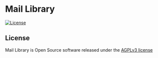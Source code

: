 # Mail Library

[![License](https://img.shields.io/badge/license-AGPLv3-blue.svg)](https://www.gnu.org/licenses/agpl-3.0.txt)

## License

Mail Library is Open Source software released under the [AGPLv3 license](https://www.gnu.org/licenses/agpl-3.0.txt)